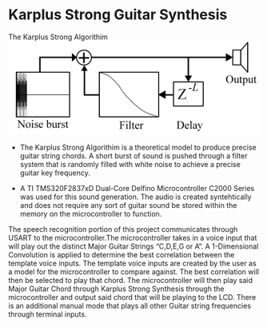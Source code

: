 # Karplus Strong Guitar Synthesis 

The Karplus Strong Algorithim
![image](https://github.com/bradleyshelley99/Karplus-StrongGuitarSynthesis-RealTimeDSP/blob/963f8507371a1ba54211a8be44d3befe2211f85c/KarplusStrong.png)


- The Karplus Strong Algorithim is a theoretical model to produce precise guitar string chords. A short burst of sound is pushed through a filter system that is randomly filled with white noise to achieve a precise guitar key frequency.

- A TI TMS320F2837xD Dual-Core Delfino Microcontroller C2000 Series was used for this sound generation. The audio is created syntehtically and does not require any sort of guitar sound be stored within the memory on the microcontroller to function.


The speech recognition portion of this project communicates through USART to the microcontroller.The microcontroller takes in a voice input that will play out the distinct Major Guitar Strings “C,D,E,G or A”. A 1-Dimensional Convolution is applied to determine the best correlation between the template voice inputs. The template voice inputs are created by the user as a model for the microcontroller to compare against. The best correlation will then be selected to play that chord. The microcontroller will then play said Major Guitar Chord through Karplus Strong Synthesis through the microcontroller and output said chord that will be playing to the LCD. There is an additional manual mode that plays all other Guitar string frequencies through terminal inputs.


